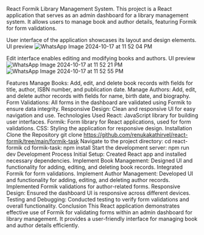 React Formik Library Management System.
This project is a React application that serves as an admin dashboard for a library management system. It allows users to manage book and author details, featuring Formik for form validations.

User interface of the application showcases its layout and design elements.
UI preview
![WhatsApp Image 2024-10-17 at 11 52 04 PM](https://github.com/user-attachments/assets/4d5c09bd-261a-4f82-b86c-162a5627dd0f)


Edit interface enables editing and modifying books and authors.
UI preview
![WhatsApp Image 2024-10-17 at 11 52 21 PM](https://github.com/user-attachments/assets/9821de38-7496-491c-8891-9ae9b78bfcf0)
![WhatsApp Image 2024-10-17 at 11 52 55 PM](https://github.com/user-attachments/assets/48ddc255-5b09-456d-92c9-abc0e2ef0741)


Features
Manage Books: Add, edit, and delete book records with fields for title, author, ISBN number, and publication date.
Manage Authors: Add, edit, and delete author records with fields for name, birth date, and biography.
Form Validations: All forms in the dashboard are validated using Formik to ensure data integrity.
Responsive Design: Clean and responsive UI for easy navigation and use.
Technologies Used
React: JavaScript library for building user interfaces.
Formik: Form library for React applications, used for form validations.
CSS: Styling the application for responsive design.
Installation
Clone the Repository
git clone https://github.com/renukakathirvel/react-formik/tree/main/formik-task
Navigate to the project directory:
cd react-formik
cd formik-task:
npm install
Start the development server:
npm run dev
Development Process
Initial Setup: Created React app and installed necessary dependencies.
Implement Book Management:
Designed UI and functionality for adding, editing, and deleting book records.
Integrated Formik for form validations.
Implement Author Management:
Developed UI and functionality for adding, editing, and deleting author records.
Implemented Formik validations for author-related forms.
Responsive Design: Ensured the dashboard UI is responsive across different devices.
Testing and Debugging: Conducted testing to verify form validations and overall functionality.
Conclusion
This React application demonstrates effective use of Formik for validating forms within an admin dashboard for library management. It provides a user-friendly interface for managing book and author details efficiently.

